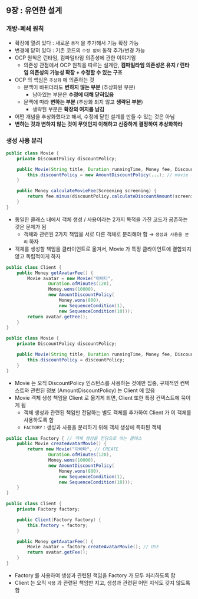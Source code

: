 ## 9장 : 유연한 설계

### 개방-폐쇄 원칙

- 확장에 열려 있다 : 새로운 `동작` 을 추가해서 기능 확장 가능
- 변경에 닫혀 있다 : 기존 코드의 `수정 없이` 동작 추가/변경 가능
- OCP 원칙은 런타임, 컴파일타임 의존성에 관한 이야기임
    - 의존성 관점에서 OCP 원칙을 따르는 설계란, **컴파일타임 의존성은 유지 / 런타임 의존성의 가능성 확장 + 수정할 수 있는 구조**
- OCP 의 핵심은 `추상화` 에 의존하는 것
    - 문맥이 바뀌더라도 **변하지 않는 부분** (추상화된 부분)
        - 남아있는 부분은 **수정에 대해 닫혀있음**
    - 문맥에 따라 **변하는 부분** (추상화 되지 않고 **생략된 부분**)
        - 생략된 부분은 **확장의 여지를 남김**
- 어떤 개념을 추상화했다고 해서, 수정에 닫힌 설계를 만들 수 있는 것은 아님
- **변하는 것과 변하지 않는 것이 무엇인지 이해하고 신중하게 결정하여 추상화하라**

### 생성 사용 분리

```java
public class Movie {
    private DiscountPolicy discountPolicy;

    public Movie(String title, Duration runningTime, Money fee, DiscountPolicy discountPolicy) {
        this.discountPolicy = new AmountDiscountPolicy(...); // movie 가 인스턴스 생성 (CREATE) 
    }

    public Money calculateMovieFee(Screening screening) {
        return fee.minus(discountPolicy.calculateDiscountAmount(screening)); // movie 가 discountPolicy 객체에게 메시지 전송 (USE)
    }
}
```

- 동일한 클래스 내에서 객체 생성 / 사용이라는 2가지 목적을 가진 코드가 공존하는 것은 문제가 됨
    - 객체와 관련된 2가지 책임을 서로 다른 객체로 분리해야 함 → `생성과 사용을 분리` 하자
- 객체를 생성할 책임을 클라이언트로 옮겨서, Movie 가 특정 클라이언트에 결합되지 않고 독립적이게 하자

```java
public class Client {
    public Money getAvatarFee() {
        Movie avatar = new Movie("아바타",
                Duration.ofMinutes(120),
                Money.wons(10000),
                new AmountDiscountPolicy(
                    Money.wons(800),
                    new SequenceCondition(1),
                    new SequenceCondition(10)));
        return avatar.getFee();
    }
}

public class Movie {
    private DiscountPolicy discountPolicy;

    public Movie(String title, Duration runningTime, Money fee, DiscountPolicy discountPolicy) {
        this.discountPolicy = discountPolicy;
    }
}
```

- Movie 는 오직 DiscountPolicy 인스턴스를 사용하는 것에만 집중, 구체적인 컨텍스트와 관련된 정보 (AmountDiscountPolicy) 는 Client 에 있음
- Movie 객체 생성 책임을 Client 로 옮기게 되면, Client 또한 특정 컨텍스트에 묶이게 됨
    - 객체 생성과 관련된 책임만 전담하는 별도 객체를 추가하여 Client 가 이 객체를 사용하도록 함
    - `FACTORY` : 생성과 사용을 분리하기 위해 객체 생성에 특화된 객체

```java
public class Factory { // 객체 생성을 전담으로 하는 클래스
    public Movie createAvatarMovie() {
        return new Movie("아바타", // CREATE
                Duration.ofMinutes(120),
                Money.wons(10000),
                new AmountDiscountPolicy(
                    Money.wons(800),
                    new SequenceCondition(1),
                    new SequenceCondition(10)));
    }
}

public class Client {
    private Factory factory;

    public Client(Factory factory) {
        this.factory = factory;
    }

    public Money getAvatarFee() {
        Movie avatar = factory.createAvatarMovie(); // USE
        return avatar.getFee();
    }
}
```

- Factory 를 사용하여 생성과 관련된 책임을 Factory 가 모두 처리하도록 함
- Client 는 오직 `사용` 과 관련된 책임만 지고, 생성과 관련된 어떤 지식도 갖지 않도록 함
